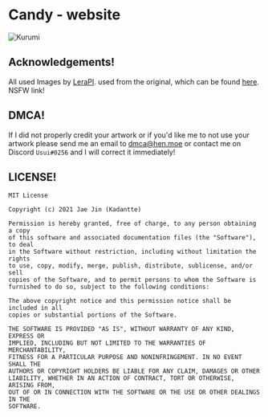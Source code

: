 # Candy - website

![Kurumi](/assets/img/candy.png)

## Acknowledgements!

All used Images by [LeraPI](https://twitter.com/LeraPI_LP). used from the original, which can be found [here](https://twitter.com/LeraPI_LP/status/1404527030381776906). NSFW link!

## DMCA!

If I did not properly credit your artwork or if you'd like me to not use your artwork please send me an email to dmca@hen.moe or contact me on Discord `Usui#0256` and I will correct it immediately!

## LICENSE!

```
MIT License

Copyright (c) 2021 Jae Jin (Kadantte)

Permission is hereby granted, free of charge, to any person obtaining a copy
of this software and associated documentation files (the "Software"), to deal
in the Software without restriction, including without limitation the rights
to use, copy, modify, merge, publish, distribute, sublicense, and/or sell
copies of the Software, and to permit persons to whom the Software is
furnished to do so, subject to the following conditions:

The above copyright notice and this permission notice shall be included in all
copies or substantial portions of the Software.

THE SOFTWARE IS PROVIDED "AS IS", WITHOUT WARRANTY OF ANY KIND, EXPRESS OR
IMPLIED, INCLUDING BUT NOT LIMITED TO THE WARRANTIES OF MERCHANTABILITY,
FITNESS FOR A PARTICULAR PURPOSE AND NONINFRINGEMENT. IN NO EVENT SHALL THE
AUTHORS OR COPYRIGHT HOLDERS BE LIABLE FOR ANY CLAIM, DAMAGES OR OTHER
LIABILITY, WHETHER IN AN ACTION OF CONTRACT, TORT OR OTHERWISE, ARISING FROM,
OUT OF OR IN CONNECTION WITH THE SOFTWARE OR THE USE OR OTHER DEALINGS IN THE
SOFTWARE.
```